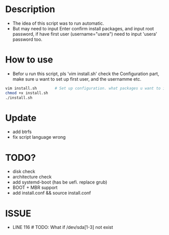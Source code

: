 # Description
  - The idea of this script was to run automatic. 
  - But may need to input Enter confirm install packages, and input root password, if have first user (username="usera") need to input 'usera' password too.

# How to use
  * Befor u run this script, pls 'vim install.sh' check the Configuration part, make sure u want to set up first user, and the usernamme etc.
  
  ```bash
  vim install.sh        # Set up configuration. what packages u want to install as u like, etc.
  chmod +x install.sh
  ./install.sh
  ```

# Update
  - add btrfs
  - fix script language wrong
  
# TODO?
  - disk check
  - architecture check
  - add systemd-boot (has be uefi. replace grub)
  - BOOT + MBR support
  - add install.conf && source install.conf
  
# ISSUE
  - LINE 116 # TODO: What if /dev/sda[1-3] not exist
  